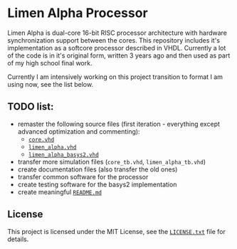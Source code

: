 # Limen Alpha Processor

Limen Alpha is dual-core 16-bit RISC processor architecture with hardware synchronization support between the cores. This repository includes it's implementation as a softcore processor described in VHDL. Currently a lot of the code is in it's original form, written 3 years ago and then used as part of my high school final work.

Currently I am intensively working on this project transition to format I am using now, see the list below.

## TODO list:
* remaster the following source files (first iteration - everything except advanced optimization and commenting):
  * [`core.vhd`](src/core.vhd)
  * [`limen_alpha.vhd`](src/limen_alpha.vhd)
  * [`limen_alpha_basys2.vhd`](impl/basys2/src/limen_alpha_basys2.vhd)
* transfer more simulation files (`core_tb.vhd`, `limen_alpha_tb.vhd`)
* create documentation files (also transfer the old ones)
* transfer common software for the processor
* create testing software for the basys2 implementation
* create meaningful [`README.md`](README.md)

## License

This project is licensed under the MIT License, see the [`LICENSE.txt`](LICENSE.txt) file for details.

